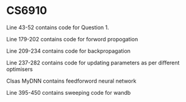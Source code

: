 # CS6910

Line 43-52 contains code for Question 1.

Line 179-202 contains code for forword propogation

Line 209-234 contains code for backpropagation

Line 237-282 contains code for updating parameters as per different optimisers

Clsas MyDNN contains feedforword neural network

Line 395-450 contains sweeping code for wandb
